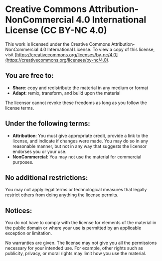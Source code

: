 # Creative Commons Attribution-NonCommercial 4.0 International License (CC BY-NC 4.0)

This work is licensed under the Creative Commons Attribution-NonCommercial 4.0 International License. To view a copy of this license, visit [https://creativecommons.org/licenses/by-nc/4.0](https://creativecommons.org/licenses/by-nc/4.0).

## You are free to:

- **Share**: copy and redistribute the material in any medium or format
- **Adapt**: remix, transform, and build upon the material

The licensor cannot revoke these freedoms as long as you follow the license terms.

## Under the following terms:

- **Attribution**: You must give appropriate credit, provide a link to the license, and indicate if changes were made. You may do so in any reasonable manner, but not in any way that suggests the licensor endorses you or your use.
- **NonCommercial**: You may not use the material for commercial purposes.

## No additional restrictions:

You may not apply legal terms or technological measures that legally restrict others from doing anything the license permits.

## Notices:

You do not have to comply with the license for elements of the material in the public domain or where your use is permitted by an applicable exception or limitation.

No warranties are given. The license may not give you all the permissions necessary for your intended use. For example, other rights such as publicity, privacy, or moral rights may limit how you use the material.

